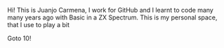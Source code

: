 Hi! This is Juanjo Carmena, I work for GitHub and I learnt to code many many years ago with Basic in a ZX Spectrum.  This is my personal space, that I use to play a bit

Goto 10! 

